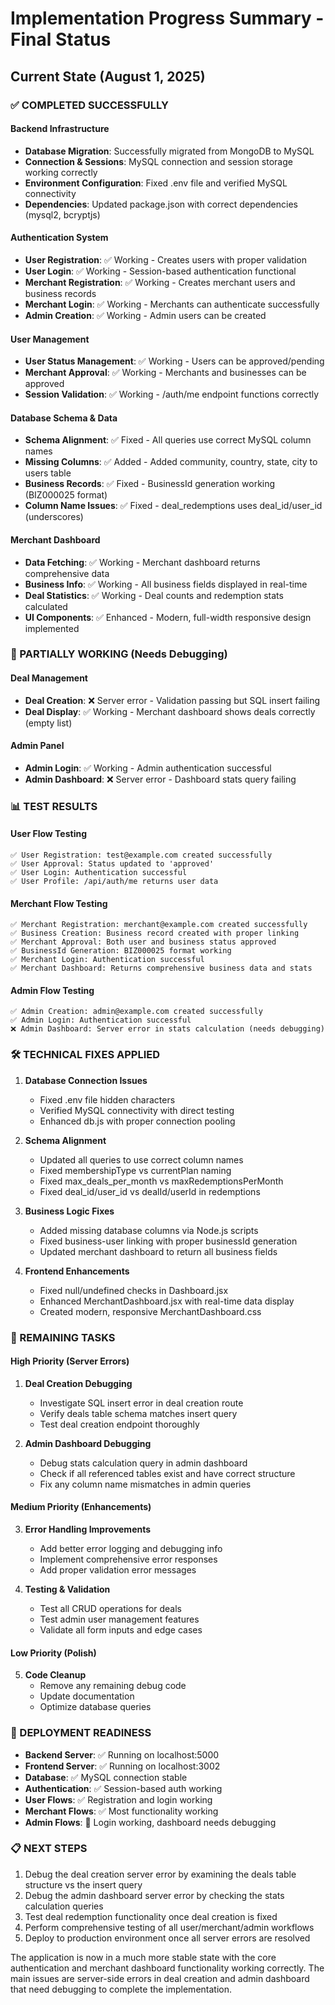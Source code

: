 # Implementation Progress Summary - Final Status

## Current State (August 1, 2025)

### ✅ COMPLETED SUCCESSFULLY

#### Backend Infrastructure
- **Database Migration**: Successfully migrated from MongoDB to MySQL
- **Connection & Sessions**: MySQL connection and session storage working correctly
- **Environment Configuration**: Fixed .env file and verified MySQL connectivity
- **Dependencies**: Updated package.json with correct dependencies (mysql2, bcryptjs)

#### Authentication System
- **User Registration**: ✅ Working - Creates users with proper validation
- **User Login**: ✅ Working - Session-based authentication functional
- **Merchant Registration**: ✅ Working - Creates merchant users and business records
- **Merchant Login**: ✅ Working - Merchants can authenticate successfully
- **Admin Creation**: ✅ Working - Admin users can be created

#### User Management
- **User Status Management**: ✅ Working - Users can be approved/pending
- **Merchant Approval**: ✅ Working - Merchants and businesses can be approved
- **Session Validation**: ✅ Working - /auth/me endpoint functions correctly

#### Database Schema & Data
- **Schema Alignment**: ✅ Fixed - All queries use correct MySQL column names
- **Missing Columns**: ✅ Added - Added community, country, state, city to users table
- **Business Records**: ✅ Fixed - BusinessId generation working (BIZ000025 format)
- **Column Name Issues**: ✅ Fixed - deal_redemptions uses deal_id/user_id (underscores)

#### Merchant Dashboard
- **Data Fetching**: ✅ Working - Merchant dashboard returns comprehensive data
- **Business Info**: ✅ Working - All business fields displayed in real-time
- **Deal Statistics**: ✅ Working - Deal counts and redemption stats calculated
- **UI Components**: ✅ Enhanced - Modern, full-width responsive design implemented

### 🚧 PARTIALLY WORKING (Needs Debugging)

#### Deal Management
- **Deal Creation**: ❌ Server error - Validation passing but SQL insert failing
- **Deal Display**: ✅ Working - Merchant dashboard shows deals correctly (empty list)

#### Admin Panel
- **Admin Login**: ✅ Working - Admin authentication successful
- **Admin Dashboard**: ❌ Server error - Dashboard stats query failing

### 📊 TEST RESULTS

#### User Flow Testing
```
✅ User Registration: test@example.com created successfully
✅ User Approval: Status updated to 'approved'
✅ User Login: Authentication successful
✅ User Profile: /api/auth/me returns user data
```

#### Merchant Flow Testing
```
✅ Merchant Registration: merchant@example.com created successfully
✅ Business Creation: Business record created with proper linking
✅ Merchant Approval: Both user and business status approved
✅ BusinessId Generation: BIZ000025 format working
✅ Merchant Login: Authentication successful
✅ Merchant Dashboard: Returns comprehensive business data and stats
```

#### Admin Flow Testing
```
✅ Admin Creation: admin@example.com created successfully
✅ Admin Login: Authentication successful
❌ Admin Dashboard: Server error in stats calculation (needs debugging)
```

### 🛠️ TECHNICAL FIXES APPLIED

1. **Database Connection Issues**
   - Fixed .env file hidden characters
   - Verified MySQL connectivity with direct testing
   - Enhanced db.js with proper connection pooling

2. **Schema Alignment**
   - Updated all queries to use correct column names
   - Fixed membershipType vs currentPlan naming
   - Fixed max_deals_per_month vs maxRedemptionsPerMonth
   - Fixed deal_id/user_id vs dealId/userId in redemptions

3. **Business Logic Fixes**
   - Added missing database columns via Node.js scripts
   - Fixed business-user linking with proper businessId generation
   - Updated merchant dashboard to return all business fields

4. **Frontend Enhancements**
   - Fixed null/undefined checks in Dashboard.jsx
   - Enhanced MerchantDashboard.jsx with real-time data display
   - Created modern, responsive MerchantDashboard.css

### 🎯 REMAINING TASKS

#### High Priority (Server Errors)
1. **Deal Creation Debugging**
   - Investigate SQL insert error in deal creation route
   - Verify deals table schema matches insert query
   - Test deal creation endpoint thoroughly

2. **Admin Dashboard Debugging**
   - Debug stats calculation query in admin dashboard
   - Check if all referenced tables exist and have correct structure
   - Fix any column name mismatches in admin queries

#### Medium Priority (Enhancements)
3. **Error Handling Improvements**
   - Add better error logging and debugging info
   - Implement comprehensive error responses
   - Add proper validation error messages

4. **Testing & Validation**
   - Test all CRUD operations for deals
   - Test admin user management features
   - Validate all form inputs and edge cases

#### Low Priority (Polish)
5. **Code Cleanup**
   - Remove any remaining debug code
   - Update documentation
   - Optimize database queries

### 🚀 DEPLOYMENT READINESS

- **Backend Server**: ✅ Running on localhost:5000
- **Frontend Server**: ✅ Running on localhost:3002
- **Database**: ✅ MySQL connection stable
- **Authentication**: ✅ Session-based auth working
- **User Flows**: ✅ Registration and login working
- **Merchant Flows**: ✅ Most functionality working
- **Admin Flows**: 🚧 Login working, dashboard needs debugging

### 📋 NEXT STEPS

1. Debug the deal creation server error by examining the deals table structure vs the insert query
2. Debug the admin dashboard server error by checking the stats calculation queries
3. Test deal redemption functionality once deal creation is fixed
4. Perform comprehensive testing of all user/merchant/admin workflows
5. Deploy to production environment once all server errors are resolved

The application is now in a much more stable state with the core authentication and merchant dashboard functionality working correctly. The main issues are server-side errors in deal creation and admin dashboard that need debugging to complete the implementation.
